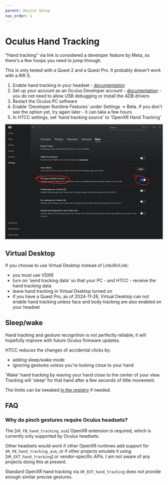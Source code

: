 ```yaml
---
parent: Device Setup
nav_order: 1
---
```


# Oculus Hand Tracking

"Hand tracking" via link is considered a developer feature by Meta, so there's a few hoops you need to jump through.

This is only tested with a Quest 2 and a Quest Pro. It probably doesn't work with a Rift S.

1. Enable hand tracking in your
   headset - [documentation](https://www.meta.com/help/quest/articles/headsets-and-accessories/controllers-and-hand-tracking/hand-tracking/)
2. Set up your account as an Oculus Developer
   account - [documentation](https://developer.oculus.com/documentation/native/android/mobile-device-setup/) - you do
   not need to allow USB debugging or install the ADB drivers
3. Restart the Oculus PC software
4. Enable 'Developer Runtime Features' under Settings -> Beta. If you don't see the option yet, try again later - it can
   take a few hours
5. In HTCC settings, set 'hand tracking source' to 'OpenXR Hand Tracking'

![Developer Runtime Features option](developer-runtime-features.png)

## Virtual Desktop

If you choose to use Virtual Desktop instead of Link/AirLink:

- you must use VDXR
- turn on 'send tracking data' so that your PC - and HTCC - receive the hand tracking data
- leave hand tracking in Virtual Desktop turned *on*
- if you have a Quest Pro, as of 2024-11-26, Virtual Desktop can not enable hand tracking unless face and body tracking
  are also enabled on your headset

## Sleep/wake

Hand tracking and gesture recognition is not perfectly reliable; it will hopefully improve with future Oculus firmware
updates.

HTCC reduces the changes of accidental clicks by:

- adding sleep/wake mode
- ignoring gestures unless you're looking close to your hand

'Wake' hand tracking by waving your hand close to the center of your view. Tracking will 'sleep' for that hand after a
few seconds of little movement.

The limits can be tweaked [in the registry](../../settings.md) if needed.

## FAQ

### Why do pinch gestures require Oculus headsets?

The [`XR_FB_hand_tracking_aim`] OpenXR extension is required, which is currently only supported by Oculus headsets.

Other headsets would work if other OpenXR runtimes add support for `XR_FB_hand_tracking_aim`, or if other projects
emulate it using [`XR_EXT_hand_tracking`] or vendor-specific APIs. I am not aware of any projects doing this at present.

Standard OpenXR hand tracking via `XR_EXT_hand_tracking` does not provide enough similar precise gestures.
